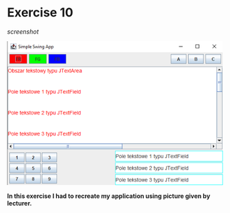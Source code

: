 # Exercise 10


*screenshot*

![](images/ex_10.png)


**In this exercise I had to recreate my application using picture given by lecturer.**
